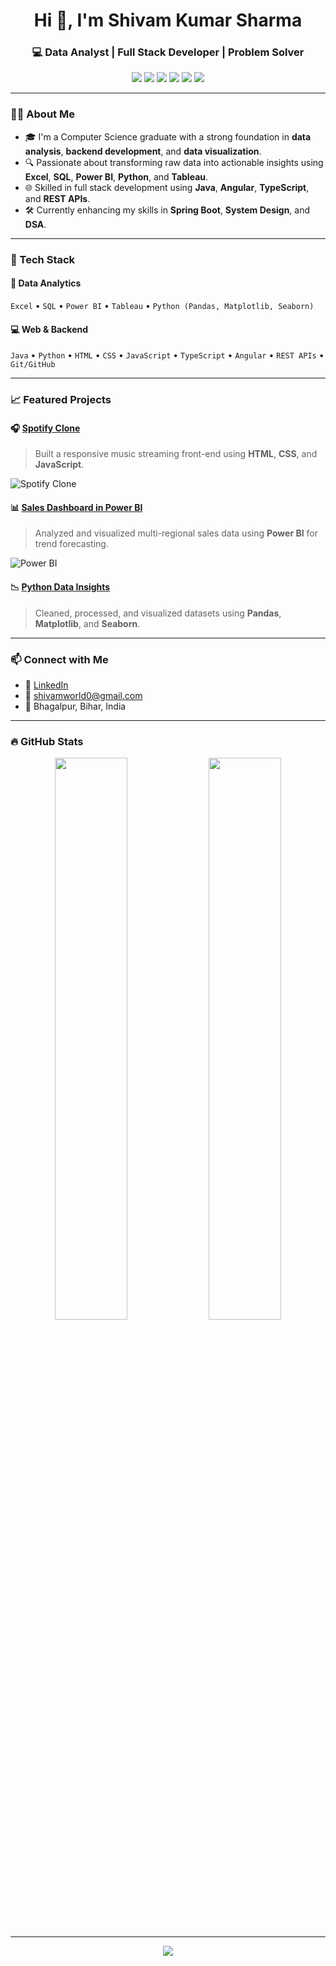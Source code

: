 <!-- GitHub Profile README for Shivam Kumar Sharma -->

<h1 align="center">Hi 👋, I'm Shivam Kumar Sharma</h1>
<h3 align="center">💻 Data Analyst | Full Stack Developer | Problem Solver</h3>

<p align="center">
  <img src="https://img.shields.io/badge/SQL-00758F?style=for-the-badge&logo=sql&logoColor=white" />
  <img src="https://img.shields.io/badge/Excel-217346?style=for-the-badge&logo=microsoft-excel&logoColor=white" />
  <img src="https://img.shields.io/badge/Power BI-F2C811?style=for-the-badge&logo=powerbi&logoColor=black" />
  <img src="https://img.shields.io/badge/Tableau-E97627?style=for-the-badge&logo=tableau&logoColor=white" />
  <img src="https://img.shields.io/badge/Python-3776AB?style=for-the-badge&logo=python&logoColor=white" />
  <img src="https://img.shields.io/badge/Java-ED8B00?style=for-the-badge&logo=java&logoColor=white" />
</p>

---

### 👨‍💻 About Me

- 🎓 I'm a Computer Science graduate with a strong foundation in **data analysis**, **backend development**, and **data visualization**.
- 🔍 Passionate about transforming raw data into actionable insights using **Excel**, **SQL**, **Power BI**, **Python**, and **Tableau**.
- 🌐 Skilled in full stack development using **Java**, **Angular**, **TypeScript**, and **REST APIs**.
- 🛠️ Currently enhancing my skills in **Spring Boot**, **System Design**, and **DSA**.

---

### 🧰 Tech Stack

#### 🧮 Data Analytics
`Excel` • `SQL` • `Power BI` • `Tableau` • `Python (Pandas, Matplotlib, Seaborn)`

#### 💻 Web & Backend
`Java` • `Python` • `HTML` • `CSS` • `JavaScript` • `TypeScript` • `Angular` • `REST APIs` • `Git/GitHub`

---

### 📈 Featured Projects

#### 🎧 [Spotify Clone](https://github.com/your-username/spotify-clone)
> Built a responsive music streaming front-end using **HTML**, **CSS**, and **JavaScript**.

![Spotify Clone](https://github.com/your-username/spotify-clone/raw/main/demo.gif)

#### 📊 [Sales Dashboard in Power BI](https://github.com/your-username/sales-dashboard)
> Analyzed and visualized multi-regional sales data using **Power BI** for trend forecasting.

![Power BI](https://github.com/your-username/sales-dashboard/raw/main/dashboard-preview.png)

#### 📉 [Python Data Insights](https://github.com/your-username/data-analysis-python)
> Cleaned, processed, and visualized datasets using **Pandas**, **Matplotlib**, and **Seaborn**.

---

### 📫 Connect with Me

- 🔗 [LinkedIn](https://www.linkedin.com/in/shivam-sharma-7a8ba820b)
- 📧 shivamworld0@gmail.com
- 📍 Bhagalpur, Bihar, India

---

### 🔥 GitHub Stats

<p align="center">
  <img src="https://github-readme-stats.vercel.app/api?username=your-username&show_icons=true&theme=radical" width="48%"/>
  <img src="https://github-readme-streak-stats.herokuapp.com/?user=your-username&theme=radical" width="48%"/>
</p>

---

<p align="center">
  <img src="https://readme-typing-svg.herokuapp.com?font=Fira+Code&weight=600&size=20&pause=1000&color=FFA500&center=true&vCenter=true&width=500&lines=Let's+build+data-powered+solutions!;I+love+clean+code+and+dashboards.;Always+learning+something+new!">
</p>

